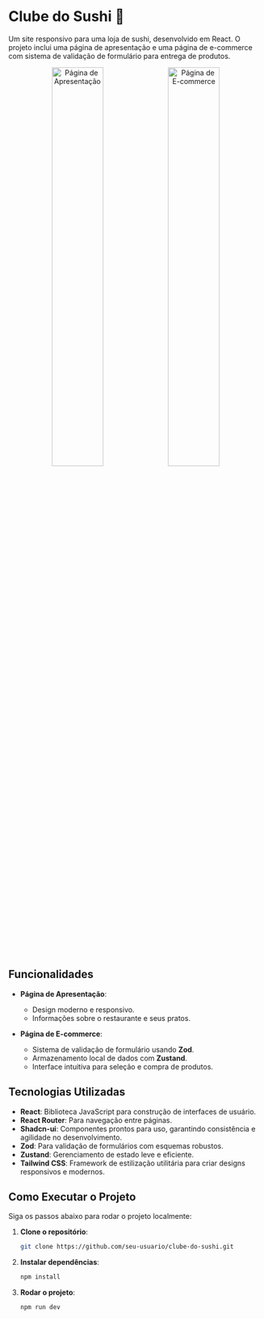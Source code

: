 # Clube do Sushi 🍣

Um site responsivo para uma loja de sushi, desenvolvido em React. O projeto inclui uma página de apresentação e uma página de e-commerce com sistema de validação de formulário para entrega de produtos.

<div align="center">
  <img src="https://github.com/user-attachments/assets/871173b2-50a8-4223-b7e7-776e9ce88bd3" alt="Página de Apresentação" width="45%">
  <img src="https://github.com/user-attachments/assets/bc414897-bf09-462d-a55d-704e18e156bb" alt="Página de E-commerce" width="45%">
</div>

## Funcionalidades

- **Página de Apresentação**:
  - Design moderno e responsivo.
  - Informações sobre o restaurante e seus pratos.
  
- **Página de E-commerce**:
  - Sistema de validação de formulário usando **Zod**.
  - Armazenamento local de dados com **Zustand**.
  - Interface intuitiva para seleção e compra de produtos.

## Tecnologias Utilizadas

- **React**: Biblioteca JavaScript para construção de interfaces de usuário.
- **React Router**: Para navegação entre páginas.
- **Shadcn-ui**: Componentes prontos para uso, garantindo consistência e agilidade no desenvolvimento.
- **Zod**: Para validação de formulários com esquemas robustos.
- **Zustand**: Gerenciamento de estado leve e eficiente.
- **Tailwind CSS**: Framework de estilização utilitária para criar designs responsivos e modernos.

## Como Executar o Projeto

Siga os passos abaixo para rodar o projeto localmente:

1. **Clone o repositório**:
   ```bash
   git clone https://github.com/seu-usuario/clube-do-sushi.git
2. **Instalar dependências**:
   ```bash
   npm install
3. **Rodar o projeto**:
   ```bash
   npm run dev